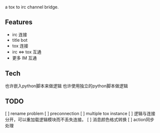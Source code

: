 
a tox to irc channel bridge.

## Features
* irc 连接
* title bot
* tox 连接
* irc <=> tox 互通
* 更多 IM 互通

## Tech
也许嵌入python脚本来做逻辑
也许使用独立的python脚本做逻辑

## TODO
[ ] rename problem
[ ] preconnection
[ ] multiple tox instance
[ ] 逻辑与连接分开，可以重加载逻辑模块而不丢失连接。
[ ] 消息颜色格式转换
[ ] action同步处理


